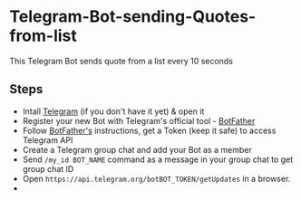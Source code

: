 # Telegram-Bot-sending-Quotes-from-list

This Telegram Bot sends quote from a list every 10 seconds<br>

<h2>Steps</h2>
<ul>
  <li>Intall <a href="https://telegram.org/">Telegram</a> (if you don't have it yet) & open it</li>
  <li>Register your new Bot with Telegram's official tool - <a href="https://telegram.me/BotFather">BotFather</a></li>
  <li>Follow <a href="https://telegram.me/BotFather">BotFather's</a> instructions, get a Token (keep it safe) to access Telegram API</li> 
  <li>Create a Telegram group chat and add your Bot as a member</li>
  <li>Send <code>/my_id BOT_NAME</code> command as a message in your group chat to get group chat ID</li>
  <li>Open <code>https://api.telegram.org/botBOT_TOKEN/getUpdates</code> in a browser. </li>
  <li></li>
</ul>
